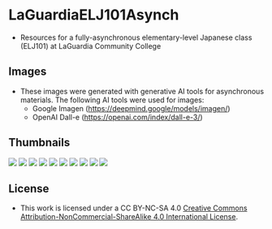 # LaGuardiaELJ101Asynch
- Resources for a fully-asynchronous elementary-level Japanese class (ELJ101) at LaGuardia Community College

## Images
- These images were generated with generative AI tools for asynchronous materials. The following AI tools were used for images:
	- Google Imagen (https://deepmind.google/models/imagen/)
	- OpenAI Dall-e (https://openai.com/index/dall-e-3/)

## Thumbnails
![](Genki3rdEdImageChatGPTCh00あいさつ/L00_あいさつ_collage-0.jpg)
![](Genki3rdEdImageChatGPTCh00あいさつ/L00_あいさつ_collage-1.jpg)
![](Genki3rdEdImageChatGPTCh00あいさつ/L00_あいさつ_collage-2.jpg)
![](Genki3rdEdImageChatGPTCh00あいさつ/L00_あいさつ_collage-3.jpg)
![](Genki3rdEdImageChatGPTCh00あいさつ/L00_あいさつ_collage-4.jpg)
![](Genki3rdEdImageChatGPTCh00あいさつ/L00_あいさつ_collage-5.jpg)
![](Genki3rdEdImageChatGPTCh00あいさつ/L00_あいさつ_collage-6.jpg)
![](Genki3rdEdImageChatGPTCh00あいさつ/L00_あいさつ_collage-7.jpg)
![](Genki3rdEdImageChatGPTCh01_XはYです/L01_XはYです_collage-0.jpg)
![](Genki3rdEdImageChatGPTCh01_XはYです/L01_XはYです_collage-1.jpg)


## License
- This work is licensed under a CC BY-NC-SA 4.0 [Creative Commons Attribution-NonCommercial-ShareAlike 4.0 International License](https://creativecommons.org/licenses/by-nc-sa/4.0/).
